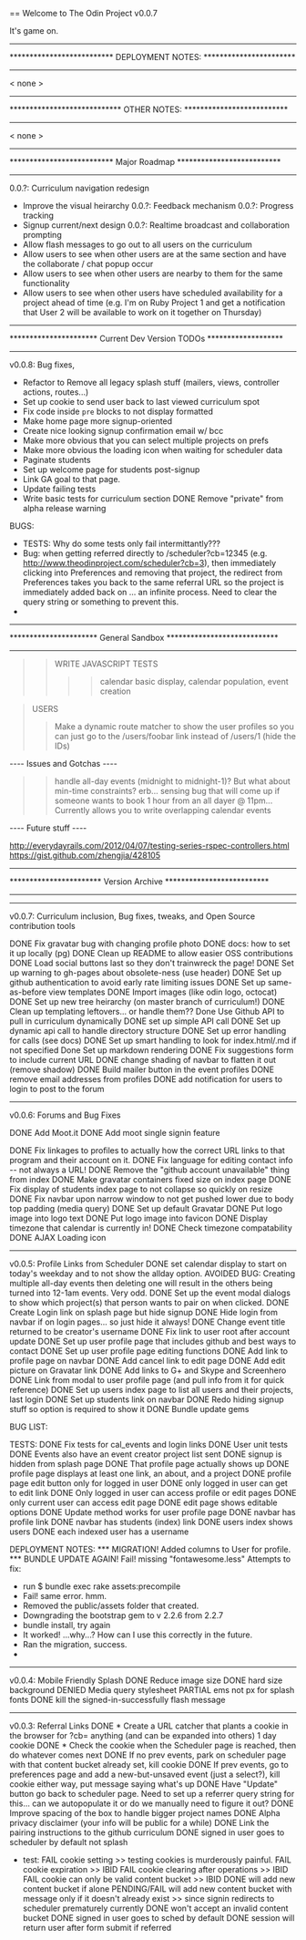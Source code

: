 == Welcome to The Odin Project v0.0.7

It's game on.

*********************************************************************
**************************  DEPLOYMENT NOTES: ***********************
*********************************************************************

< none >

*********************************************************************
****************************  OTHER NOTES: **************************
*********************************************************************
< none >

*********************************************************************
**************************  Major Roadmap  **************************
*********************************************************************

0.0.?: Curriculum navigation redesign
* Improve the visual heirarchy
0.0.?: Feedback mechanism
0.0.?: Progress tracking
* Signup current/next design
0.0.?: Realtime broadcast and collaboration prompting
* Allow flash messages to go out to all users on the curriculum
* Allow users to see when other users are at the same section and have the collaborate / chat popup occur
* Allow users to see when other users are nearby to them for the same functionality
* Allow users to see when other users have scheduled availability for a project ahead of time (e.g. I'm on Ruby Project 1 and get a notification that User 2 will be available to work on it together on Thursday)

*********************************************************************
**********************  Current Dev Version TODOs *******************
*********************************************************************

v0.0.8: Bug fixes, 
* Refactor to Remove all legacy splash stuff (mailers, views, controller actions, routes...)
* Set up cookie to send user back to last viewed curriculum spot
* Fix code inside `pre` blocks to not display formatted
* Make home page more signup-oriented
* Create nice looking signup confirmation email w/ bcc
* Make more obvious that you can select multiple projects on prefs
* Make more obvious the loading icon when waiting for scheduler data
* Paginate students
* Set up welcome page for students post-signup
* Link GA goal to that page.
* Update failing tests
* Write basic tests for curriculum section
DONE Remove "private" from alpha release warning


BUGS:
* TESTS: Why do some tests only fail intermittantly???
* Bug: when getting referred directly to /scheduler?cb=12345 (e.g. http://www.theodinproject.com/scheduler?cb=3), then immediately clicking into Preferences and removing that project, the redirect from Preferences takes you back to the same referral URL so the project is immediately added back on ... an infinite process.  Need to clear the query string or something to prevent this.
* 



*********************************************************************
**********************  General Sandbox  ****************************
*********************************************************************

>> WRITE JAVASCRIPT TESTS
>>>> calendar basic display, calendar population, event creation

> USERS
>> Make a dynamic route matcher to show the user profiles so you can just go to the /users/foobar link instead of /users/1 (hide the IDs)


---- Issues and Gotchas ----
>> handle all-day events (midnight to midnight-1)?  But what about min-time constraints?  erb... sensing bug that will come up if someone wants to book 1 hour from an all dayer @ 11pm...
>> Currently allows you to write overlapping calendar events

---- Future stuff ----


http://everydayrails.com/2012/04/07/testing-series-rspec-controllers.html
https://gist.github.com/zhengjia/428105


********************************************************************
***********************  Version Archive  **************************
********************************************************************

************
v0.0.7: Curriculum inclusion, Bug fixes, tweaks, and Open Source contribution tools

DONE Fix gravatar bug with changing profile photo
DONE docs: how to set it up locally (pg)
DONE Clean up README to allow easier OSS contributions
DONE Load social buttons last so they don't trainwreck the page!
DONE Set up warning to gh-pages about obsolete-ness (use header)
DONE Set up github authentication to avoid early rate limiting issues
DONE Set up same-as-before view templates
DONE Import images (like odin logo, octocat)
DONE Set up new tree heirarchy (on master branch of curriculum!)
DONE Clean up templating leftovers... or handle them??
Done Use Github API to pull in curriculum dynamically
DONE set up simple API call
DONE Set up dynamic api call to handle directory structure
DONE Set up error handling for calls (see docs) 
DONE Set up smart handling to look for index.html/.md if not specified
Done Set up markdown rendering
DONE Fix suggestions form to include current URL
DONE change shading of navbar to flatten it out (remove shadow)
DONE Build mailer button in the event profiles
DONE remove email addresses from profiles
DONE add notification for users to login to post to the forum


************
v0.0.6: Forums and Bug Fixes

DONE Add Moot.it
DONE Add moot single signin feature

DONE Fix linkages to profiles to actually how the correct URL links to that program and their account on it.
DONE Fix language for editing contact info -- not always a URL!
DONE Remove the "github account unavailable" thing from index
DONE Make gravatar containers fixed size on index page
DONE Fix display of students index page to not collapse so quickly on resize
DONE Fix navbar upon narrow window to not get pushed lower due to body top padding (media query)
DONE Set up default Gravatar
DONE Put logo image into logo text
DONE Put logo image into favicon
DONE Display timezone that calendar is currently in!
DONE Check timezone compatability
DONE AJAX Loading icon

**********
v0.0.5: Profile Links from Scheduler
DONE set calendar display to start on today's weekday and to not show the allday option.
AVOIDED BUG: Creating multiple all-day events then deleting one will result in the others being turned into 12-1am events. Very odd.
DONE Set up the event modal dialogs to show which project(s) that person wants to pair on when clicked.
DONE Create Login link on splash page but hide signup
DONE Hide login from navbar if on login pages... so just hide it always!
DONE Change event title returned to be creator's username
DONE Fix link to user root after account update
DONE Set up user profile page that includes github and best ways to contact
DONE Set up user profile page editing functions
DONE Add link to profile page on navbar
DONE Add cancel link to edit page
DONE Add edit picture on Gravatar link
DONE Add links to G+ and Skype and Screenhero
DONE Link from modal to user profile page (and pull info from it for quick reference)
DONE Set up users index page to list all users and their projects, last login
DONE Set up students link on navbar
DONE Redo hiding signup stuff so option is required to show it
DONE Bundle update gems

BUG LIST:

TESTS:
DONE Fix tests for cal_events and login links
DONE User unit tests
DONE Events also have an event creator project list sent
DONE signup is hidden from splash page
DONE That profile page actually shows up
DONE profile page displays at least one link, an about, and a project
DONE profile page edit button only for logged in user
DONE only logged in user can get to edit link
DONE Only logged in user can access profile or edit pages
DONE only current user can access edit page
DONE edit page shows editable options
DONE Update method works for user profile page
DONE navbar has profile link
DONE navbar has students (index) link
DONE users index shows users
DONE each indexed user has a username

DEPLOYMENT NOTES:
*** MIGRATION! Added columns to User for profile.
*** BUNDLE UPDATE AGAIN!
Fail! missing "fontawesome.less"
Attempts to fix:
* run $ bundle exec rake assets:precompile
* Fail! same error. hmm.
* Removed the public/assets folder that created.
* Downgrading the bootstrap gem to v 2.2.6 from 2.2.7
* bundle install, try again
* It worked! ...why...? How can I use this correctly in the future.
* Ran the migration, success.
* 

**********
v0.0.4:  Mobile Friendly Splash
DONE Reduce image size
DONE hard size background
DENIED Media query stylesheet
PARTIAL ems not px for splash fonts
DONE kill the signed-in-successfully flash message
**********
v0.0.3: Referral Links
DONE * Create a URL catcher that plants a cookie in the browser for ?cb= anything (and can be expanded into others) 1 day cookie
DONE * Check the cookie when the Scheduler page is reached, then do whatever comes next
DONE If no prev events, park on scheduler page with that content bucket already set, kill cookie
DONE If prev events, go to preferences page and add a new-but-unsaved event (just a select?), kill cookie either way, put message saying what's up
DONE Have "Update" button go back to scheduler page.  Need to set up a referrer query string for this... can we autopopulate it or do we manually need to figure it out?
DONE Improve spacing of the box to handle bigger project names
DONE Alpha privacy disclaimer (your info will be public for a while)
DONE Link the pairing instructions to the github curriculum
DONE signed in user goes to scheduler by default not splash
* test:
FAIL cookie setting >> testing cookies is murderously painful.
FAIL cookie expiration >> IBID
FAIL cookie clearing after operations >> IBID
FAIL cookie can only be valid content bucket >> IBID
DONE will add new content bucket if alone
PENDING/FAIL will add new content bucket with message only if it doesn't already exist >> since signin redirects to scheduler prematurely currently
DONE won't accept an invalid content bucket
DONE signed in user goes to sched by default
DONE session will return user after form submit if referred
